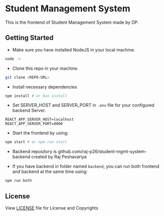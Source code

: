 # Student Management System

This is the frontend of Student Management System made by DP.

## Getting Started

- Make sure you have installed NodeJS in your local machine.

```sh
node -v
```

- Clone this repo in your machine.

```sh
git clone <REPO-URL>
```

- Install necessary dependencies

```sh
npm install # or bun install
```

- Set SERVER_HOST and SERVER_PORT in `.env` file for your configured backend Server.

```plaintext
REACT_APP_SERVER_HOST=localhost
REACT_APP_SERVER_PORT=8000
```

- Start the frontend by using:

```sh
npm start # or npm run start
```
- Backend repository is github.com/raj-p26/student-mgmt-system-backend  created by Raj Peshavariya
  
- If you have backend in folder named `backend`, you can run both frontend and backend at the same time using:

```sh
npm run both
```

## License

View [LICENSE](LICENSE) file for License and Copyrights
